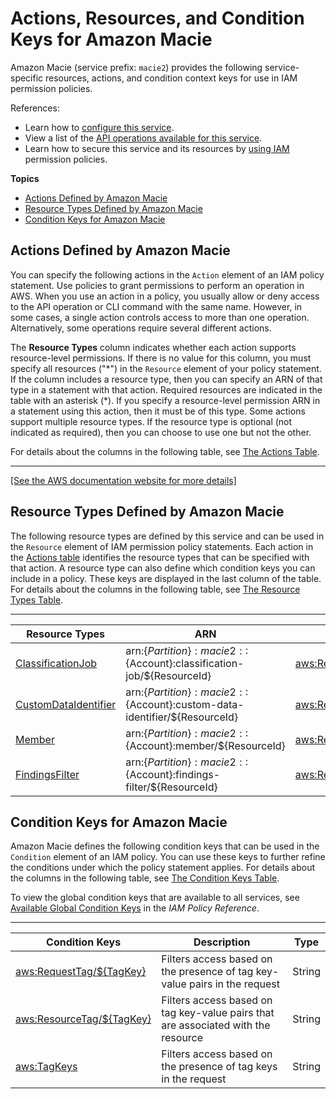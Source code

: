 # Actions, Resources, and Condition Keys for Amazon Macie<a name="list_amazonmacie"></a>

Amazon Macie \(service prefix: `macie2`\) provides the following service\-specific resources, actions, and condition context keys for use in IAM permission policies\.

References:
+ Learn how to [configure this service](https://docs.aws.amazon.com/macie/latest/user/what-is-macie.html)\.
+ View a list of the [API operations available for this service](https://docs.aws.amazon.com/macie/latest/APIReference/)\.
+ Learn how to secure this service and its resources by [using IAM](https://docs.aws.amazon.com/macie/latest/APIReference/operations.html) permission policies\.

**Topics**
+ [Actions Defined by Amazon Macie](#amazonmacie-actions-as-permissions)
+ [Resource Types Defined by Amazon Macie](#amazonmacie-resources-for-iam-policies)
+ [Condition Keys for Amazon Macie](#amazonmacie-policy-keys)

## Actions Defined by Amazon Macie<a name="amazonmacie-actions-as-permissions"></a>

You can specify the following actions in the `Action` element of an IAM policy statement\. Use policies to grant permissions to perform an operation in AWS\. When you use an action in a policy, you usually allow or deny access to the API operation or CLI command with the same name\. However, in some cases, a single action controls access to more than one operation\. Alternatively, some operations require several different actions\.

The **Resource Types** column indicates whether each action supports resource\-level permissions\. If there is no value for this column, you must specify all resources \("\*"\) in the `Resource` element of your policy statement\. If the column includes a resource type, then you can specify an ARN of that type in a statement with that action\. Required resources are indicated in the table with an asterisk \(\*\)\. If you specify a resource\-level permission ARN in a statement using this action, then it must be of this type\. Some actions support multiple resource types\. If the resource type is optional \(not indicated as required\), then you can choose to use one but not the other\.

For details about the columns in the following table, see [The Actions Table](reference_policies_actions-resources-contextkeys.md#actions_table)\.


****  
[\[See the AWS documentation website for more details\]](http://docs.aws.amazon.com/IAM/latest/UserGuide/list_amazonmacie.html)

## Resource Types Defined by Amazon Macie<a name="amazonmacie-resources-for-iam-policies"></a>

The following resource types are defined by this service and can be used in the `Resource` element of IAM permission policy statements\. Each action in the [Actions table](#amazonmacie-actions-as-permissions) identifies the resource types that can be specified with that action\. A resource type can also define which condition keys you can include in a policy\. These keys are displayed in the last column of the table\. For details about the columns in the following table, see [The Resource Types Table](reference_policies_actions-resources-contextkeys.md#resources_table)\.


****  

| Resource Types | ARN | Condition Keys | 
| --- | --- | --- | 
|   [ ClassificationJob ](https://docs.aws.amazon.com/macie/latest/user/what-is-macie.html)  |  arn:$\{Partition\}:macie2::$\{Account\}:classification\-job/$\{ResourceId\}  |   [ aws:ResourceTag/$\{TagKey\} ](#amazonmacie-aws_ResourceTag___TagKey_)   | 
|   [ CustomDataIdentifier ](https://docs.aws.amazon.com/macie/latest/user/what-is-macie.html.html)  |  arn:$\{Partition\}:macie2::$\{Account\}:custom\-data\-identifier/$\{ResourceId\}  |   [ aws:ResourceTag/$\{TagKey\} ](#amazonmacie-aws_ResourceTag___TagKey_)   | 
|   [ Member ](https://docs.aws.amazon.com/macie/latest/user/what-is-macie.html)  |  arn:$\{Partition\}:macie2::$\{Account\}:member/$\{ResourceId\}  |   [ aws:ResourceTag/$\{TagKey\} ](#amazonmacie-aws_ResourceTag___TagKey_)   | 
|   [ FindingsFilter ](https://docs.aws.amazon.com/macie/latest/user/what-is-macie.html)  |  arn:$\{Partition\}:macie2::$\{Account\}:findings\-filter/$\{ResourceId\}  |   [ aws:ResourceTag/$\{TagKey\} ](#amazonmacie-aws_ResourceTag___TagKey_)   | 

## Condition Keys for Amazon Macie<a name="amazonmacie-policy-keys"></a>

Amazon Macie defines the following condition keys that can be used in the `Condition` element of an IAM policy\. You can use these keys to further refine the conditions under which the policy statement applies\. For details about the columns in the following table, see [The Condition Keys Table](reference_policies_actions-resources-contextkeys.md#context_keys_table)\.

To view the global condition keys that are available to all services, see [Available Global Condition Keys](reference_policies_condition-keys.html#AvailableKeys) in the *IAM Policy Reference*\.


****  

| Condition Keys | Description | Type | 
| --- | --- | --- | 
|   [ aws:RequestTag/$\{TagKey\} ](https://docs.aws.amazon.com/IAM/latest/UserGuide/reference_policies_condition-keys.html#condition-keys-requesttag)  | Filters access based on the presence of tag key\-value pairs in the request | String | 
|   [ aws:ResourceTag/$\{TagKey\} ](https://docs.aws.amazon.com/IAM/latest/UserGuide/reference_policies_condition-keys.html#condition-keys-resourcetag)  | Filters access based on tag key\-value pairs that are associated with the resource | String | 
|   [ aws:TagKeys ](https://docs.aws.amazon.com/IAM/latest/UserGuide/reference_policies_condition-keys.html#condition-keys-tagkeys)  | Filters access based on the presence of tag keys in the request | String | 